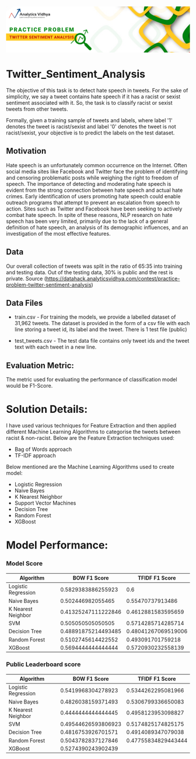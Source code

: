 ![](https://github.com/SDS7695/Images/blob/master/Twitter%20Sentiment%20Analysis.png)

# Twitter_Sentiment_Analysis

The objective of this task is to detect hate speech in tweets. For the sake of simplicity, we say a tweet contains hate speech if it has a racist or sexist sentiment associated with it. So, the task is to classify racist or sexist tweets from other tweets.

Formally, given a training sample of tweets and labels, where label '1' denotes the tweet is racist/sexist and label '0' denotes the tweet is not racist/sexist, your objective is to predict the labels on the test dataset. 

## Motivation

Hate  speech  is  an  unfortunately  common  occurrence  on  the  Internet.  Often social media sites like Facebook and Twitter face the problem of identifying and censoring  problematic  posts  while weighing the right to freedom of speech. The  importance  of  detecting  and  moderating hate  speech  is  evident  from  the  strong  connection between hate speech and actual hate crimes. Early identification of users promoting  hate  speech  could  enable  outreach  programs that attempt to prevent an escalation from speech to action. Sites such as Twitter and Facebook have been seeking  to  actively  combat  hate  speech. In spite of these reasons, NLP research on hate speech has been very limited, primarily due to the lack of a general definition of hate speech, an analysis of its demographic influences, and an investigation of the most effective features.

 
## Data
Our overall collection of tweets was split in the ratio of 65:35 into training and testing data. Out of the testing data, 30% is public and the rest is private.
Source (https://datahack.analyticsvidhya.com/contest/practice-problem-twitter-sentiment-analysis)

## Data Files
 
- train.csv - For training the models, we provide a labelled dataset of 31,962 tweets. The dataset is provided in the form of a csv file with each line storing a tweet id, its label and the tweet.
There is 1 test file (public)

- test_tweets.csv - The test data file contains only tweet ids and the tweet text with each tweet in a new line.
 
## Evaluation Metric:
The metric used for evaluating the performance of classification model would be F1-Score.

# Solution Details:
I have used various techniques for Feature Extraction and then applied different Machine Learning Algorithms to categorise the tweets between racist & non-racist. Below are the Feature Extraction techniques used:
-  Bag of Words approach
- TF-IDF approach

Below mentioned are the Machine Learning Algorithms used to create model:
- Logistic Regression
- Naive Bayes
- K Nearest Neighbor
- Support Vector Machines
- Decision Tree
- Random Forest
- XGBoost

# Model Performance: 

### Model Score

| Algorithm | BOW F1 Score | TFIDF F1 Score |
| --------- | ---------- | ------------------- |
| Logistic Regression | 0.5829383886255923 | 0.6 |
| Naive Bayes |  0.502446982055465 | 0.55470737913486 |
| K Nearest Neighbor | 0.41325247111222846 | 0.4612881583595659 |
| SVM | 0.505050505050505 | 0.5714285714285714 |
| Decision Tree | 0.48891875214493485  | 0.48041267069519006 |
| Random Forest | 0.5102745614422552 | 0.493091701759218 |
| XGBoost | 0.5694444444444444 | 0.5720930232558139 |


### Public Leaderboard score

| Algorithm | BOW F1 Score | TFIDF F1 Score |
| --------- | ---------- | ------------------- |
| Logistic Regression | 0.5419968304278923 | 0.5344262295081966 |
| Naive Bayes |  0.4826038159371493 |  0.5306799336650083 |
| K Nearest Neighbor | 0.4444444444444445 | 0.4958123953098827  |
| SVM | 0.49544626593806923 | 0.5174825174825175 |
| Decision Tree | 0.4816753926701571 | 0.4914089347079038 | 
| Random Forest |  0.5043782837127846 | 0.47755834829443444 |
| XGBoost |  0.5274390243902439 |
